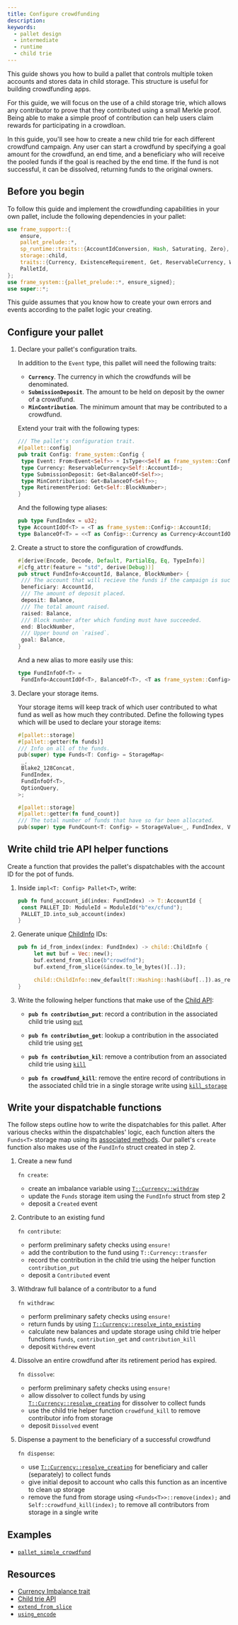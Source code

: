 ```yaml
---
title: Configure crowdfunding
description:
keywords:
  - pallet design
  - intermediate
  - runtime
  - child trie
---
```


This guide shows you how to build a pallet that controls multiple token accounts and stores data in child storage. This structure is useful for building crowdfunding apps.

For this guide, we will focus on the use of a child storage trie, which allows any contributor to prove that they contributed using a small Merkle proof.
Being able to make a simple proof of contribution can help users claim rewards for participating in a crowdloan.

In this guide, you'll see how to create a new child trie for each different crowdfund campaign.
Any user can start a crowdfund by specifying a goal amount for the crowdfund, an end time, and a beneficiary who will receive the pooled funds if the goal is reached by the end time.
If the fund is not successful, it can be dissolved, returning funds to the original owners.

## Before you begin

To follow this guide and implement the crowdfunding capabilities in your own pallet, include the following dependencies in your pallet:

```rust
use frame_support::{
	ensure,
	pallet_prelude::*,
	sp_runtime::traits::{AccountIdConversion, Hash, Saturating, Zero},
	storage::child,
	traits::{Currency, ExistenceRequirement, Get, ReservableCurrency, WithdrawReasons},
	PalletId,
};
use frame_system::{pallet_prelude::*, ensure_signed};
use super::*;
```

This guide assumes that you know how to create your own errors and events according to the pallet logic your creating.

## Configure your pallet

1. Declare your pallet's configuration traits.

   In addition to the `Event` type, this pallet will need the following traits:

   - **`Currency`**. The currency in which the crowdfunds will be denominated.
   - **`SubmissionDeposit`**. The amount to be held on deposit by the owner of a crowdfund.
   - **`MinContribution`**. The minimum amount that may be contributed to a crowdfund.

   Extend your trait with the following types:

   ```rust
   /// The pallet's configuration trait.
   #[pallet::config]
   pub trait Config: frame_system::Config {
   	type Event: From<Event<Self>> + IsType<<Self as frame_system::Config>::Event>;
   	type Currency: ReservableCurrency<Self::AccountId>;
   	type SubmissionDeposit: Get<BalanceOf<Self>>;
   	type MinContribution: Get<BalanceOf<Self>>;
   	type RetirementPeriod: Get<Self::BlockNumber>;
   }
   ```

   And the following type aliases:

   ```rust
   pub type FundIndex = u32;
   type AccountIdOf<T> = <T as frame_system::Config>::AccountId;
   type BalanceOf<T> = <<T as Config>::Currency as Currency<AccountIdOf<T>>>::Balance;
   ```

1. Create a struct to store the configuration of crowdfunds.

   ```rust
   #[derive(Encode, Decode, Default, PartialEq, Eq, TypeInfo)]
   #[cfg_attr(feature = "std", derive(Debug))]
   pub struct FundInfo<AccountId, Balance, BlockNumber> {
   	/// The account that will recieve the funds if the campaign is successful.
   	beneficiary: AccountId,
   	/// The amount of deposit placed.
   	deposit: Balance,
   	/// The total amount raised.
   	raised: Balance,
   	/// Block number after which funding must have succeeded.
   	end: BlockNumber,
   	/// Upper bound on `raised`.
   	goal: Balance,
   }
   ```

   And a new alias to more easily use this:

   ```rust
   type FundInfoOf<T> =
   	FundInfo<AccountIdOf<T>, BalanceOf<T>, <T as frame_system::Config>::BlockNumber>;
   ```

1. Declare your storage items.

   Your storage items will keep track of which user contributed to what fund as well as how much they contributed. Define the following types which will be used to declare your storage items:

   ```rust
   #[pallet::storage]
   #[pallet::getter(fn funds)]
   /// Info on all of the funds.
   pub(super) type Funds<T: Config> = StorageMap<
   	_,
   	Blake2_128Concat,
   	FundIndex,
   	FundInfoOf<T>,
   	OptionQuery,
   >;

   #[pallet::storage]
   #[pallet::getter(fn fund_count)]
   /// The total number of funds that have so far been allocated.
   pub(super) type FundCount<T: Config> = StorageValue<_, FundIndex, ValueQuery>;
   ```

## Write child trie API helper functions

Create a function that provides the pallet's dispatchables with the account ID for the pot of funds.

1. Inside `impl<T: Config> Pallet<T>`, write:

   ```rust
   pub fn fund_account_id(index: FundIndex) -> T::AccountId {
   	const PALLET_ID: ModuleId = ModuleId(*b"ex/cfund");
   	PALLET_ID.into_sub_account(index)
   }
   ```

1. Generate unique [ChildInfo][childinfo-rustdocs] IDs:

   ```rust
   pub fn id_from_index(index: FundIndex) -> child::ChildInfo {
   		let mut buf = Vec::new();
   		buf.extend_from_slice(b"crowdfnd");
   		buf.extend_from_slice(&index.to_le_bytes()[..]);

   		child::ChildInfo::new_default(T::Hashing::hash(&buf[..]).as_ref())
   }
   ```

1. Write the following helper functions that make use of the [Child API][child-api-rustdocs]:

   - **`pub fn contribution_put`**: record a contribution in the associated child trie using [`put`][child-api-put-rustdocs]

   - **`pub fn contribution_get`**: lookup a contribution in the associated child trie using [`get`][child-api-get-rustdocs]

   - **`pub fn contribution_kil`**: remove a contribution from an associated child trie using [`kill`][child-api-kill-rustdocs]

   - **`pub fn crowdfund_kill`**: remove the entire record of contributions in the associated child trie in a single storage write using [`kill_storage`][child-api-killstorage-rustdocs]

## Write your dispatchable functions

The follow steps outline how to write the dispatchables for this pallet. After various checks within the dispatchables' logic, each function alters the `Funds<T>` storage map using
its [associated methods][storage-map-rustdocs]. Our pallet's `create` function also makes use of the `FundInfo` struct created in step 2.

1. Create a new fund

   `fn create`:

   - create an imbalance variable using [`T::Currency::withdraw`][imb-var-rustdocs]
   - update the `Funds` storage item using the `FundInfo` struct from step 2
   - deposit a `Created` event

1. Contribute to an existing fund

   `fn contribute`:

   - perform preliminary safety checks using `ensure!`
   - add the contribution to the fund using `T::Currency::transfer`
   - record the contribution in the child trie using the helper function `contribution_put`
   - deposit a `Contributed` event

1. Withdraw full balance of a contributor to a fund

   `fn withdraw`:

   - perform preliminary safety checks using `ensure!`
   - return funds by using [`T::Currency::resolve_into_existing`][resolve-into-existing-rustdocs]
   - calculate new balances and update storage using child trie helper functions `funds`, `contribution_get` and `contribution_kill`
   - deposit `Withdrew` event

1. Dissolve an entire crowdfund after its retirement period has expired.

   `fn dissolve`:

   - perform preliminary safety checks using `ensure!`
   - allow dissolver to collect funds by using [`T::Currency::resolve_creating`][resolve-creating-rustdocs] for dissolver to collect funds
   - use the child trie helper function `crowdfund_kill` to remove contributor info from storage
   - deposit `Dissolved` event

1. Dispense a payment to the beneficiary of a successful crowdfund

   `fn dispense`:

   - use [`T::Currency::resolve_creating`][resolve-creating-rustdocs] for beneficiary and caller (separately) to collect funds
   - give initial deposit to account who calls this function as an incentive to clean up storage
   - remove the fund from storage using `<Funds<T>>::remove(index);` and `Self::crowdfund_kill(index);` to remove all contributors from storage in a single write

## Examples

- [`pallet_simple_crowdfund`](https://github.com/substrate-developer-hub/substrate-how-to-guides/blob/main/example-code/template-node/pallets/simple-crowdfund/src/lib.rs#L1)

## Resources

- [Currency Imbalance trait](https://paritytech.github.io/substrate/master/frame_support/traits/trait.Imbalance.html)
- [Child trie API][child-api-rustdocs]
- [`extend_from_slice`](https://paritytech.github.io/substrate/master/frame_support/dispatch/struct.Vec.html#method.extend_from_slice)
- [`using_encode`](https://paritytech.github.io/substrate/master/frame_support/pallet_prelude/trait.Encode.html#method.using_encoded)

[storage-map-rustdocs]: https://paritytech.github.io/substrate/master/frame_support/pallet_prelude/struct.StorageMap.html
[imb-var-rustdocs]: https://paritytech.github.io/substrate/master/frame_support/traits/trait.Currency.html#tymethod.withdraw
[resolve-into-existing-rustdocs]: https://paritytech.github.io/substrate/master/frame_support/traits/trait.Currency.html#method.resolve_into_existing
[resolve-creating-rustdocs]: https://paritytech.github.io/substrate/master/frame_support/traits/tokens/currency/trait.Currency.html#method.resolve_creating
[childinfo-rustdocs]: https://paritytech.github.io/substrate/master/frame_support/storage/child/enum.ChildInfo.html
[child-api-rustdocs]: https://paritytech.github.io/substrate/master/frame_support/storage/child/index.html#functions
[child-api-put-rustdocs]: https://paritytech.github.io/substrate/master/frame_support/storage/child/fn.put.html
[child-api-get-rustdocs]: https://paritytech.github.io/substrate/master/frame_support/storage/child/fn.get_or_default.html
[child-api-kill-rustdocs]: https://paritytech.github.io/substrate/master/frame_support/storage/child/fn.kill.html
[child-api-killstorage-rustdocs]: https://paritytech.github.io/substrate/master/frame_support/storage/child/fn.kill_storage.html

